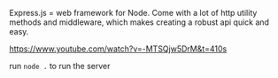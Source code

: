 Express.js = web framework for Node.  Come with a lot of http utility methods and middleware, which makes creating a robust api quick and easy.

https://www.youtube.com/watch?v=-MTSQjw5DrM&t=410s

run `node .` to run the server

